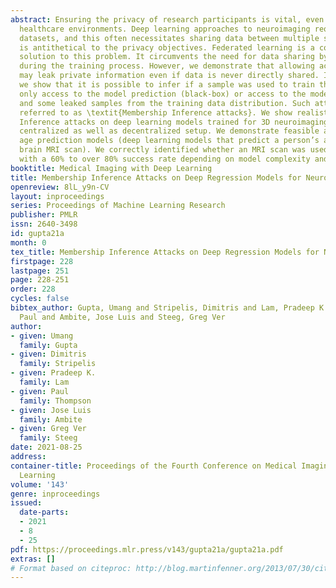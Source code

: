 ```yaml
---
abstract: Ensuring the privacy of research participants is vital, even more so in
  healthcare environments. Deep learning approaches to neuroimaging require large
  datasets, and this often necessitates sharing data between multiple sites, which
  is antithetical to the privacy objectives. Federated learning is a commonly proposed
  solution to this problem. It circumvents the need for data sharing by sharing parameters
  during the training process. However, we demonstrate that allowing access to parameters
  may leak private information even if data is never directly shared. In particular,
  we show that it is possible to infer if a sample was used to train the model given
  only access to the model prediction (black-box) or access to the model itself (white-box)
  and some leaked samples from the training data distribution. Such attacks are commonly
  referred to as \textit{Membership Inference attacks}. We show realistic Membership
  Inference attacks on deep learning models trained for 3D neuroimaging tasks in a
  centralized as well as decentralized setup. We demonstrate feasible attacks on brain
  age prediction models (deep learning models that predict a person’s age from their
  brain MRI scan). We correctly identified whether an MRI scan was used in model training
  with a 60% to over 80% success rate depending on model complexity and security assumptions.
booktitle: Medical Imaging with Deep Learning
title: Membership Inference Attacks on Deep Regression Models for Neuroimaging
openreview: 8lL_y9n-CV
layout: inproceedings
series: Proceedings of Machine Learning Research
publisher: PMLR
issn: 2640-3498
id: gupta21a
month: 0
tex_title: Membership Inference Attacks on Deep Regression Models for Neuroimaging
firstpage: 228
lastpage: 251
page: 228-251
order: 228
cycles: false
bibtex_author: Gupta, Umang and Stripelis, Dimitris and Lam, Pradeep K. and Thompson,
  Paul and Ambite, Jose Luis and Steeg, Greg Ver
author:
- given: Umang
  family: Gupta
- given: Dimitris
  family: Stripelis
- given: Pradeep K.
  family: Lam
- given: Paul
  family: Thompson
- given: Jose Luis
  family: Ambite
- given: Greg Ver
  family: Steeg
date: 2021-08-25
address:
container-title: Proceedings of the Fourth Conference on Medical Imaging with Deep
  Learning
volume: '143'
genre: inproceedings
issued:
  date-parts:
  - 2021
  - 8
  - 25
pdf: https://proceedings.mlr.press/v143/gupta21a/gupta21a.pdf
extras: []
# Format based on citeproc: http://blog.martinfenner.org/2013/07/30/citeproc-yaml-for-bibliographies/
---
```

